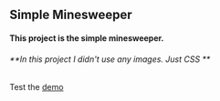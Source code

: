 ## Simple Minesweeper

#### This project is the simple minesweeper.

###### **In this project I didn't use any images. Just CSS **

Test the [demo](https://www.omidrasouli.com/demo/minesweeper "demo")
